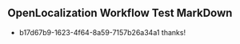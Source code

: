 ## OpenLocalization Workflow Test MarkDown
* b17d67b9-1623-4f64-8a59-7157b26a34a1 thanks!

<!--HONumber=Aug16_HO4-->


